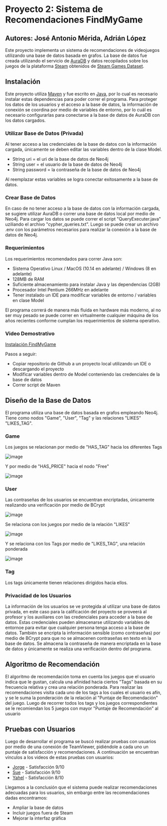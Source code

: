 # Proyecto 2: Sistema de Recomendaciones FindMyGame
## Autores: José Antonio Mérida, Adrián López
Este proyecto implementa un sistema de recomendaciones de videojuegos utilizando una base de datos basada en grafos. La base de datos fue creada utilizando el servicio de [AuraDB](https://neo4j.com/cloud/platform/aura-graph-database/) y datos recopilados sobre los juegos de la plataforma [Steam](https://store.steampowered.com/) obtenidos de [Steam Games Dataset](https://www.kaggle.com/datasets/fronkongames/steam-games-dataset).
## Instalación
Este proyecto utiliza [Maven](https://maven.apache.org/) y fue escrito en [Java](https://www.java.com/en/), por lo cual es necesario instalar estas dependencias para poder correr el programa. Para proteger los datos de los usuarios y el acceso a la base de datos, la información de conexión se coordina por medio de variables de entorno, por lo cuál es necesario configurarlas para conectarse a la base de datos de AuraDB con los datos cargados.
### Utilizar Base de Datos (Privada)
Al tener acceso a las credenciales de la base de datos con la información cargada, únicamente se deben editar las variables dentro de la clase Model.
- String uri = el uri de la base de datos de Neo4j
- String user = el usuario de la base de datos de Neo4j
- String password = la contraseña de la base de datos de Neo4j

Al reemplazar estas variables se logra conectar exitosamente a la base de datos.
### Crear Base de Datos
En caso de no tener acceso a la base de datos con la información cargada, se sugiere utilizar AuraDB o correr una base de datos local por medio de Neo4j. Para cargar los datos se puede correr el script "QueryExecuter.java" uziliando el archivo "cypher_queries.txt". Luego se puede crear un archivo .env con los parámetros necesarios para realizar la conexión a la base de datos de Neo4j.
### Requerimientos
Los requerimientos recomendados para correr Java son:
- Sistema Operativo Linux / MacOS (10.14 en adelante) / Windows (8 en adelante)
- 128MB de RAM
- Suficiente almacenamiento para instalar Java y las dependencias (2GB)
- Procesador Intel Pentium 266MHz en adelante
- Tener instalado un IDE para modificar variables de entorno / variables en clase Model

El programa correrá de manera más fluida en hardware más moderno, al no ser muy pesado se puede correr en virtualmente cualquier máquina de los años recientes conforme cumplan los requerimientos de sistema operativo.
### Video Demostrativo
[Instalación FindMyGame](https://youtu.be/Bh2SjFwDA9w)

Pasos a seguir:

- Copiar repositorio de Github a un proyecto local utilizando un IDE o descargando el proyecto
- Modificar variables dentro de Model conteniendo las credenciales de la base de datos
- Correr script de Maven
  
## Diseño de la Base de Datos
El programa utiliza una base de datos basada en grafos empleando Neo4j. Tiene como nodos "Game", "User", "Tag" y las relaciones "LIKES" "LIKES_TAG".
### Game
Los juegos se relacionan por medio de "HAS_TAG" hacia los diferentes Tags

![image](https://github.com/TonitoMC/Proyecto2_AED/assets/138615863/f98f96b7-9370-4287-a0c5-a31c38f80386)

Y por medio de "HAS_PRICE" hacia el nodo "Free"

![image](https://github.com/TonitoMC/Proyecto2_AED/assets/138615863/60a3820d-a999-4889-9a4b-f102a51ae2ee)
### User
Las contraseñas de los usuarios se encuentran encriptadas, únicamente realizando una verificación por medio de BCrypt

![image](https://github.com/TonitoMC/Proyecto2_AED/assets/138615863/3ca2eef4-95b4-4da4-9f38-21872a2dbc43)

Se relaciona con los juegos por medio de la relación "LIKES"

![image](https://github.com/TonitoMC/Proyecto2_AED/assets/138615863/92e29987-0f12-47ec-8be6-fbb86659191b)

Y se relaciona con los Tags por medio de "LIKES_TAG", una relación ponderada

![image](https://github.com/TonitoMC/Proyecto2_AED/assets/138615863/9cb6341f-3738-4eee-8c2f-49099dd5b911)
### Tag
Los tags únicamente tienen relaciones dirigidos hacia ellos.
### Privacidad de los Usuarios
La información de los usuarios se ve protegida al utilizar una base de datos privada, en este caso para la calificación del proyecto se proveerá al profesor y los auxiliares con las credenciales para acceder a la base de datos. Estas credenciales pueden almacenarse utilizando variables de entornoe para evitar que cualquier persona tenga acceso a la base de datos. También se encripta la información sensible (como contraseñas) por medio de BCrypt para que no se almacenen contraseñas en texto en la base de datos. Se almacena la contraseña de manera encriptada en la base de datos y únicamente se realiza una verificación dentro del programa.

## Algoritmo de Recomendación
El algoritmo de recomendación toma en cuenta los juegos que el usuario indica que le gustan, calcula una afinidad hacia ciertos "Tags" basada en su frecuencia relativa y crea una relación ponderada. Para realizar las recomendaciones visita cada uno de los tags a los cuales el usuario es afín, y se le suma la ponderación de la relación al "Puntaje de Recomendación" del juego. Luego de recorrer todos los tags y los juegos correspondientes se le recomiendan los 5 juegos con mayor "Puntaje de Recomendación" al usuario

## Pruebas con Usuarios
Luego de desarrollar el programa se buscó realizar pruebas con usuarios por medio de una conexión de TeamViewer, pidiéndole a cada uno un puntaje de satisfacción y recomendaciones. A continuación se encuentran vínculos a los videos de estas pruebas con usuarios:
- [Jorge](https://youtu.be/LJHlnRyUwt0) - Satisfacción 9/10
- [Sue](https://youtu.be/vTTxLcTmW_Y) - Satisfacción 9/10
- [Yahel](https://youtu.be/nsHdOJpDXdA) - Satisfacción 8/10

Llegamos a la conclusión que el sistema puede realizar recomendaciones adecuadas para los usuarios, sin embargo entre las recomendaciones dadas encontramos:
- Ampliar la base de datos
- Incluir juegos fuera de Steam
- Mejorar la interfaz gráfica

